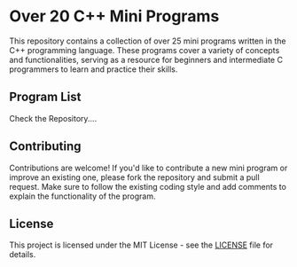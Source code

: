 # Over 20 C++ Mini Programs

This repository contains a collection of over 25 mini programs written in the C++ programming language. These programs cover a variety of concepts and functionalities, serving as a resource for beginners and intermediate C programmers to learn and practice their skills.

## Program List

Check the Repository....

## Contributing

Contributions are welcome! If you'd like to contribute a new mini program or improve an existing one, please fork the repository and submit a pull request. Make sure to follow the existing coding style and add comments to explain the functionality of the program.

## License

This project is licensed under the MIT License - see the [LICENSE](LICENSE) file for details.
